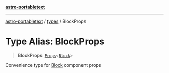 [**astro-portabletext**](../../README.md)

***

[astro-portabletext](../../README.md) / [types](../README.md) / BlockProps

# Type Alias: BlockProps

> **BlockProps**: [`Props`](../interfaces/Props.md)\<[`Block`](../interfaces/Block.md)\>

Convenience type for [Block](../interfaces/Block.md) component props
